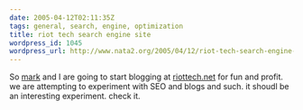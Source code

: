 ```yaml
---
date: 2005-04-12T02:11:35Z
tags: general, search, engine, optimization
title: riot tech search engine site
wordpress_id: 1045
wordpress_url: http://www.nata2.org/2005/04/12/riot-tech-search-engine-site/
---
```


So <a href="http://markhayward.net">mark</a> and I are going to start blogging at <a href="http://riottech.net">riottech.net</a> for fun and profit. we are attempting to experiment with SEO and blogs and such. it shoudl be an interesting experiment. check it. 
